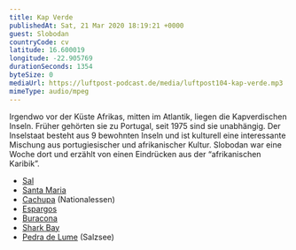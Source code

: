 ```yaml
---
title: Kap Verde
publishedAt: Sat, 21 Mar 2020 18:19:21 +0000
guest: Slobodan
countryCode: cv
latitude: 16.600019
longitude: -22.905769
durationSeconds: 1354
byteSize: 0 
mediaUrl: https://luftpost-podcast.de/media/luftpost104-kap-verde.mp3
mimeType: audio/mpeg
---
```


Irgendwo vor der Küste Afrikas, mitten im Atlantik, liegen die Kapverdischen Inseln. Früher gehörten sie zu Portugal, seit 1975 sind sie unabhängig. Der Inselstaat besteht aus 9 bewohnten Inseln und ist kulturell eine interessante Mischung aus portugiesischer und afrikanischer Kultur. Slobodan war eine Woche dort und erzählt von einen Eindrücken aus der “afrikanischen Karibik”. 
* [Sal](https://de.wikipedia.org/wiki/Sal%5F%28Kap%5FVerde%29%29)
* [Santa Maria](https://de.wikipedia.org/wiki/Santa%5FMaria%5F%28Kap%5FVerde%29%29)
* [Cachupa](https://en.wikipedia.org/wiki/Cachupa) (Nationalessen)
* [Espargos](https://de.wikipedia.org/wiki/Espargos)
* [Buracona](https://www.tripadvisor.co.uk/Attraction%5FReview-g482847-d2364257-Reviews-Buracona%5FOlho%5FAzul-Ilha%5Fdo%5FSal.html)
* [Shark Bay](https://www.tripadvisor.co.uk/Attraction%5FReview-g482848-d7023122-Reviews-Shark%5FBay-Santa%5FMaria%5FIlha%5Fdo%5FSal.html)
* [Pedra de Lume](https://de.wikipedia.org/wiki/Pedra%5Fde%5FLume) (Salzsee)
